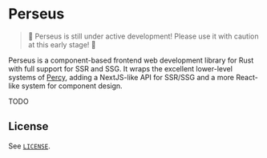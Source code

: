 # Perseus

> 🚧 Perseus is still under active development! Please use it with caution at this early stage! 🚧

Perseus is a component-based frontend web development library for Rust with full support for SSR and SSG. It wraps the excellent lower-level systems of [Percy](), adding a NextJS-like API for SSR/SSG and a more React-like system for component design.

TODO

## License

See [`LICENSE`](./LICENSE).
